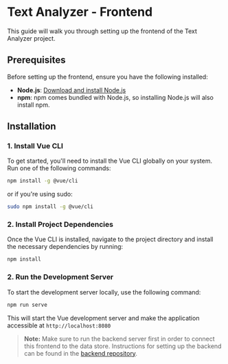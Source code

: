 # Text Analyzer - Frontend

This guide will walk you through setting up the frontend of the Text Analyzer project.

## Prerequisites

Before setting up the frontend, ensure you have the following installed:

- **Node.js**: [Download and install Node.js](https://nodejs.org/)
- **npm**: npm comes bundled with Node.js, so installing Node.js will also install npm.

## Installation

### 1. Install Vue CLI

To get started, you'll need to install the Vue CLI globally on your system. Run one of the following commands:

```bash
npm install -g @vue/cli
```

or if you're using sudo:

```bash
sudo npm install -g @vue/cli
```

### 2. Install Project Dependencies
Once the Vue CLI is installed, navigate to the project directory and install the necessary dependencies by running:

```bash
npm install
```

### 2. Run the Development Server
To start the development server locally, use the following command:

```bash
npm run serve
```

This will start the Vue development server and make the application accessible at ```http://localhost:8080```

> **Note:** Make sure to run the backend server first in order to connect this frontend to the data store. Instructions for setting up the backend can be found in the [backend repository](https://github.com/fahimHasnat/Text-Analyzer-Api).



